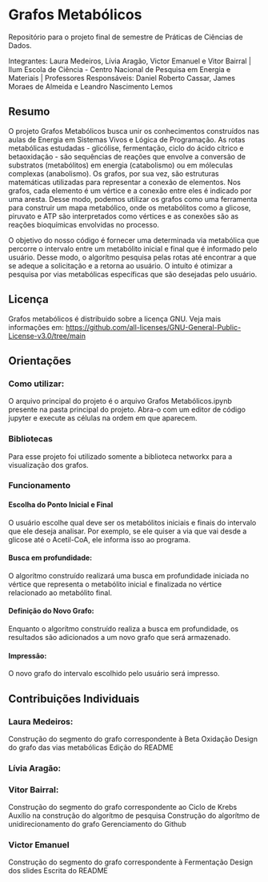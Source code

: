 # Grafos Metabólicos

Repositório para o projeto final de semestre de Práticas de Ciências de Dados.

Integrantes: Laura Medeiros, Lívia Aragão, Victor Emanuel e Vitor Bairral |
Ilum Escola de Ciência - Centro Nacional de Pesquisa em Energia e Materiais |
Professores Responsáveis: Daniel Roberto Cassar, James Moraes de Almeida e Leandro Nascimento Lemos


## Resumo
O projeto Grafos Metabólicos busca unir os conhecimentos construídos nas aulas de Energia em Sistemas Vivos e Lógica de Programação.
As rotas metabólicas estudadas - glicólise, fermentação, ciclo do ácido cítrico e betaoxidação - são sequências de reações que envolve a conversão de substratos (metabólitos) em energia (catabolismo) ou em móleculas complexas (anabolismo). Os grafos, por sua vez, são estruturas matemáticas utilizadas para representar a conexão de elementos. Nos grafos, cada elemento é um vértice e a conexão entre eles é indicado por uma aresta. Desse modo, podemos utilizar os grafos como uma ferramenta para construir um mapa metabólico, onde os metabólitos como a glicose, piruvato e ATP são interpretados como vértices e as conexões são as reações bioquímicas envolvidas no processo.

O objetivo do nosso código é fornecer uma determinada via metabólica que percorre o intervalo entre um metabólito inicial e final que é informado pelo usuário. Desse modo, o algorítmo pesquisa pelas rotas até encontrar a que se adeque a solicitação e a retorna ao usuário. O intuíto é otimizar a pesquisa por vias metabólicas específicas que são desejadas pelo usuário. 

## Licença

Grafos metabólicos é distribuido sobre a licença GNU. Veja mais informações em: https://github.com/all-licenses/GNU-General-Public-License-v3.0/tree/main

## Orientações
### Como utilizar:
O arquivo principal do projeto é o arquivo Grafos Metabólicos.ipynb presente na pasta principal do projeto. Abra-o com um editor de código jupyter e execute as células na ordem em que aparecem. 

### Bibliotecas

Para esse projeto foi utilizado somente a biblioteca networkx para a visualização dos grafos. 

### Funcionamento

#### Escolha do Ponto Inicial e Final

O usuário escolhe qual deve ser os metabólitos iniciais e finais do intervalo que ele deseja analisar. Por exemplo, se ele quiser a via que vai desde a glicose até o Acetil-CoA, ele informa isso ao programa.

#### Busca em profundidade:

O algorítmo construído realizará uma busca em profundidade iniciada no vértice que representa o metabólito inicial e finalizada no vértice relacionado ao metabólito final.

#### Definição do Novo Grafo:

Enquanto o algorítmo construído realiza a busca em profundidade, os resultados são adicionados a um novo grafo que será armazenado.

#### Impressão:

O novo grafo do intervalo escolhido pelo usuário será impresso.

## Contribuições Individuais
### Laura Medeiros:
Construção do segmento do grafo correspondente à Beta Oxidação
Design do grafo das vias metabólicas
Edição do README

### Lívia Aragão:


### Vitor Bairral:
Construção do segmento do grafo correspondente ao Ciclo de Krebs
Auxílio na construção do algorítmo de pesquisa
Construção do algorítmo de unidirecionamento do grafo
Gerenciamento do Github

### Victor Emanuel
Construção do segmento do grafo correspondente à Fermentação
Design dos slides
Escrita do README
